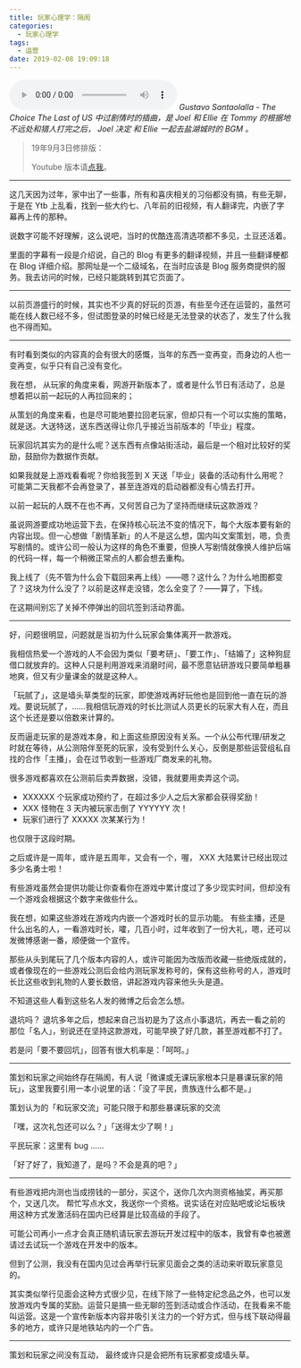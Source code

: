 ```yaml
---
title: 玩家心理学：隔阂
categories:
  - 玩家心理学
tags:
  - 运营
date: 2019-02-08 19:09:18
---
```


<audio controls src="Gustavo-Santaolalla-The-Choice.flac"></audio>
_Gustavo Santaolalla - The Choice_ _The Last of US 中过剧情时的插曲，是 Joel 和 Ellie 在 Tommy 的根据地不远处和猎人打完之后， Joel 决定 和 Ellie 一起去盐湖城时的 BGM 。_

> 19年9月3日修排版：
>
> Youtube 版本请[点我](https://www.youtube.com/watch?v=XYUErkvORWA)。

* * *

这几天因为过年，家中出了一些事，所有和喜庆相关的习俗都没有搞，有些无聊，于是在 Ytb 上乱看，找到一些大约七、八年前的旧视频，有人翻译完，内嵌了字幕再上传的那种。

说数字可能不好理解，这么说吧，当时的优酷连高清选项都不多见，土豆还活着。

里面的字幕有一段是介绍说，自己的 Blog 有更多的翻译视频，并且一些翻译梗都在 Blog 详细介绍。那网址是一个二级域名，在当时应该是 Blog 服务商提供的服务。我去访问的时候，已经只能跳转到其它页面了。

* * *

以前页游盛行的时候，其实也不少真的好玩的页游，有些至今还在运营的，虽然可能在线人数已经不多，但试图登录的时候已经是无法登录的状态了，发生了什么我也不得而知。

* * *

有时看到类似的内容真的会有很大的感慨，当年的东西一变再变，而身边的人也一变再变，似乎只有自己没有变化。

我在想， 从玩家的角度来看，网游开新版本了，或者是什么节日有活动了，总是想着把以前一起玩的人再拉回来的；

从策划的角度来看，也是尽可能地要拉回老玩家，但却只有一个可以实施的策略，就是送。大送特送，送东西送得让你几乎接近当前版本的「毕业」程度。

玩家回坑其实为的是什么呢？送东西有点像站街活动，最后是一个相对比较好的奖励，鼓励你为数据作贡献。

如果我就是上游戏看看呢？你给我签到 X 天送「毕业」装备的活动有什么用呢？可能第二天我都不会再登录了，甚至连游戏的启动器都没有心情去打开。

以前一起玩的人既不在也不再，又何苦自己为了坚持而继续玩这款游戏？

虽说网游要成功地运营下去，在保持核心玩法不变的情况下，每个大版本要有新的内容出现。但一心想做「剧情革新」的人不是这么想，国内叫文案策划，嗯，负责写剧情的。或许公司一般认为这样的角色不重要，但换人写剧情就像换人维护后端的代码一样，每一个稍微正常点的人都会想去重构。

我上线了（先不管为什么会下载回来再上线）——嗯？这什么？为什么地图都变了？这块为什么没了？以前是这样走没错，怎么全变了？——算了，下线。

在这期间别忘了关掉不停弹出的回坑签到活动界面。

* * *

好，问题很明显，问题就是当初为什么玩家会集体离开一款游戏。

我相信热爱一个游戏的人不会因为类似「要考研」、「要工作」、「结婚了」这种狗屁借口就放弃的。这种人只是利用游戏来消磨时间，最不愿意钻研游戏只要简单粗暴地爽，但又有少量课金的就是这种人。

「玩腻了」，这是墙头草类型的玩家，即使游戏再好玩他也是回到他一直在玩的游戏。要说玩腻了，……我相信玩游戏的时长比测试人员更长的玩家大有人在，而且这个长还是要以倍数来计算的。

反而逼走玩家的是游戏本身，和上面这些原因没有关系。一个从公布代理/研发之时就在等待，从公测陪伴至死的玩家，没有受到什么关心，反倒是那些运营组私自找的合作「主播」，会在过节收到一些游戏厂商发来的礼物。

很多游戏都喜欢在公测前后卖弄数据，没错，我就要用卖弄这个词。

*   XXXXXX 个玩家成功预约了，在超过多少人之后大家都会获得奖励！
*   XXX 怪物在 3 天内被玩家击倒了 YYYYYY 次！
*   玩家们进行了 XXXXX 次某某行为！

也仅限于这段时期。

之后或许是一周年，或许是五周年，又会有一个，喔， XXX 大陆累计已经出现过多少名勇士啦！

有些游戏虽然会提供功能让你查看你在游戏中累计度过了多少现实时间，但却没有一个游戏会根据这个数字来做些什么。

我在想，如果这些游戏在游戏内内嵌一个游戏时长的显示功能。 有些主播，还是什么出名的人，一看游戏时长，嚯，几百小时，过年收到了一份大礼，嗯，还可以发微博感谢一番，顺便做一个宣传。

那些从头到尾玩了几个版本内容的人，或许可能因为改版而收藏一些绝版成就的，或者像现在的一些游戏公测后会给内测玩家发称号的，保有这些称号的人，游戏时长比这些收到礼物的人要长数倍，讲起游戏内容来他头头是道。

不知道这些人看到这些名人发的微博之后会怎么想。

退坑吗？ 退坑多年之后，想起来自己当初是为了这点小事退坑，再去一看之前的那位「名人」，别说还在坚持这款游戏，可能早换了好几款，甚至游戏都不打了。

若是问「要不要回坑」，回答有很大机率是：「呵呵。」

* * *

策划和玩家之间始终存在隔阂，有人说「微课或无课玩家根本只是暴课玩家的陪玩」，这里我要引用一本小说里的话：「没了平民，贵族连什么都不是。」

策划认为的「和玩家交流」可能只限于和那些暴课玩家的交流

「嘿，这次礼包还可以么？」「送得太少了啊！」

平民玩家：这里有 bug ……

「好了好了，我知道了，是吗？不会是真的吧？」

* * *

有些游戏把内测也当成捞钱的一部分，买这个，送你几次内测资格抽奖，再买那个，又送几次。 帮忙写点水文，我送你一个资格。说实话在对应贴吧或论坛板块用这种方式发激活码在国内已经算是比较高级的手段了。

可能公司再小一点才会真正随机请玩家去游玩开发过程中的版本，我曾有幸也被邀请过去试玩一个游戏在开发中的版本。

但到了公测，我没有在国内见过会再举行玩家见面会之类的活动来听取玩家意见的。

其实类似举行见面会这种方式很少见，在线下除了一些特定纪念品之外，也可以发放游戏内专属的奖励。运营只是搞一些无聊的签到活动或合作活动，在我看来不能叫运营。这是一个宣传新版本内容并吸引关注力的一个好方式，但与线下联动得最多的地方，或许只是地铁站内的一个广告。

* * *

策划和玩家之间没有互动， 最终或许只是会把所有玩家都变成墙头草。